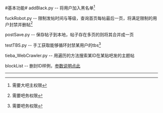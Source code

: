 #基本功能#
addBlack.py -- 将用户加入黑名单[^f1]

fuckRobot.py -- 限制发帖时间与等级，查询首页每帖最后一页，将满足限制的用户封禁并删帖[^f2]
	
postSave.py -- 保存帖子到本地，帖子存在多页的则将其合并成一页

testTBS.py -- 手工获取能够循环封禁某用户的tbs[^f2]

tieba_WebCrawler.py -- 用遍历的方法搜索某ID在某贴吧发的主题帖

blockList -- 删封ID样例，[参数说明点此](http://tieba.baidu.com/p/3995155161)

---

[^f1]: 需要大吧主权限
[^f2]: 需要吧务权限 